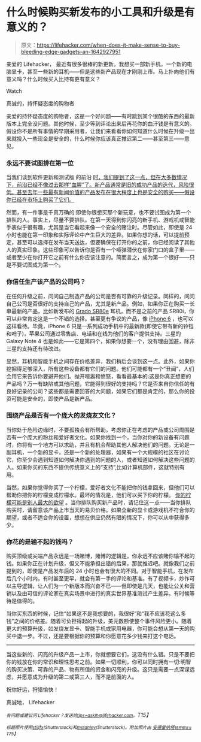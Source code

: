 # 什么时候购买新发布的小工具和升级是有意义的？

> 原文：<https://lifehacker.com/when-does-it-make-sense-to-buy-bleeding-edge-gadgets-an-1642927951>

亲爱的 Lifehacker，
最近有很多很棒的新更新。我想买一部新手机，一个新的电脑显卡，甚至一些新的耳机——但是这些新产品现在才刚刚上市。马上扑向他们有意义吗？什么时候买入比持有更有意义？

Watch

真诚的，持怀疑态度的购物者

亲爱的持怀疑态度的购物者，这是一个好问题——有时跳到某个很酷的东西的最新版本上完全没问题。其他时候，至少等到评论出来后再花你的血汗钱是有意义的。假设你不是所有事情的早期采用者，让我们来看看你如何知道什么时候在升级一出来就投入一些现金是安全的，什么时候你应该真正推迟第二——甚至第三——意见。

### 永远不要试图排在第一位

当我们谈到软件更新和测试版 的前沿 [时，我们提到了这一点，但在大多数情况下，前沿已经不像过去那样“血腥”了。新产品通常是旧的成功产品的迭代，风险很低。甚至去年一些最有新闻价值的产品发布在很大程度上也是安全的购买——假设你已经在市场上购买了它们。](https://lifehacker.com/the-bleeding-edge-aint-as-bloody-as-it-used-to-be-5938185)

然而，有一件事是千真万确的:即使你很想买那个新玩意，也不要试图成为第一个排队的人。事实上，尽量不要排队。在第一天得到你闪亮的新手机、游戏机或智能手表似乎很有趣，尤其是当它看起来像一个安全的赌注时。尽管如此，即使是 24 小时也能在第一印象和实际评论中产生巨大的差异。如果你想的话，可以提前预定，甚至可以选择在发布当天送达，但要确保在打开你的之前，你已经阅读了其他人的真实印象。这些印象可以告诉你是否有一个哑弹潜伏在你家门口的盒子里——或者至少在你打开它之前有什么你应该注意的。简而言之，成为第一个很好——只是不要试图成为第一个。

### 你信任生产该产品的公司吗？

在任何升级之前，问问自己制造产品的公司是否有可靠的升级记录。同样的，问问自己公司是否很好的支持自己的产品，尤其是新产品。例如，如果你正在购买一长串最新的产品，比如新发布的 [Grado SR80e](http://www.gradolabs.com/headphones/prestige-series/item/1-sr80e) 耳机，而不是之前的产品 SR80i，你可以非常肯定这是一个不错的选择。甚至更有争议的产品，像 [iPhone 6](https://www.apple.com/iphone-6/) ，也可以这样看待。毕竟，iPhone 6 只是一系列成功手机中的最新款(即使它带有新的铃铛和哨子)，苹果公司通过零售店、电话和在线为他们的客户提供支持。三星的 Galaxy Note 4 也是如此——它是第四个，如果你想要一个，没有理由回避，除非三星的支持还有待改进。

显然，耳机和智能手机之间存在价格差异，我们稍后会谈到这一点。此外，如果你挖掘得足够深入，所有这些设备都有它们的问题。他们可能都有一个“丑闻”，人们会用它来告诉你要避开他们。抛开喧嚣和愤怒，看看最基本的:这是你真正想要的产品吗？万一有缺陷或其他问题，它能得到很好的支持吗？它是否来自你信任的有良好记录的公司？这些都是需要回答的大问题，如果它们都是肯定的，那么你的投资可能是安全的，即使产品是新产品。

### 围绕产品是否有一个庞大的发烧友文化？

当你处于危险边缘时，不要孤独会有所帮助。考虑你正在考虑的产品或公司周围是否有一个庞大的粉丝和爱好者文化。如果你找到一个，当你对你的新设备有问题时，你将有一个地方可以求助，并且有机会帮助其他人解决他们的问题。无论是一副耳机，一个新的显卡，还是一个新的处理器，如果有一个大规模的社区在讨论它，你至少会遇到知道如何解决你遇到的问题的人，或者知道如何解决这些问题的人。如果你买的东西不提供传统意义上的“支持”,比如计算机部件，这就特别有用。

当然，如果你觉得你买了一个柠檬，爱好者文化不能把你的钱拿回来，但他们可以帮助你把你的柠檬变成柠檬水。最坏的情况是，他们可以买下你的柠檬。 [你的柠檬可能是别人最大的欲望](https://www.youtube.com/watch?v=g8ufRnf2Exc) 。当你排队购买新产品时，请记住这一点——当你排队购买时，请留意该产品上市当天的易贝价格。如果全新的显卡或游戏机不符合你的期望，或者不适合你的设置，想想在供应仍然有限的情况下，你可以从中获得多少。

### 你花的是输不起的钱吗？

购买顶级或尖端产品永远是一场赌博，赌博的逻辑是，你永远不应该赌你输不起的钱。如果你正在计划升级，但又不能承担出错的后果，那就推迟吧。就像我们之前提到的，即使是产品发布后的 24 小时也会有很大的不同。对于智能手机，在发布后几个小时内，有时甚至更早，就会有第一手的评论和基准。有了视频卡，炒作可以主导逻辑，让人们为一个新版本而兴奋不已——但即使是几天，也能让公关和营销以及由可信的评论家在真实场景中进行的真实世界基准测试产生差异。有时候等待是值得的。

当你买东西的时候，记住“如果这不是我想要的，我很好”和“我不应该花这么多钱”之间的价格差。随着可负担得起的升级，美元数额使整个事件风险更小。随着更大的预算升级，如发烧友显卡、智能手机或家用电器，你可能会想从第一天的购买中退一步。不过，还是要根据你的预算和你愿意花多少钱来打这个电话。

* * *

当这些新的、闪亮的升级产品一上市，你就想要它们，这没有什么错。只是不要把你的钱放在你的常识和理性思考之前。如果一切顺利，你可以同时拥有一切:明智的购买决策、可靠的产品、物有所值的资金和闪亮的升级。这只是需要一点深谋远虑，并愿意成为升级的第二或第三人，而不是前面的人。

祝你好运，狩猎愉快！

真诚地，
Lifehacker

*<small>有问题或建议问 Lifehacker？发送给</small>*[*<small>tips+asklh@lifehacker.com</small>*](mailto:tips+asklh@lifehacker.com)*<small>。</small>T15】*

*<small>标题照片使用</small>*[*<small>stillfx</small>*](http://www.shutterstock.com/pic.mhtml?id=58885667&src=id)*<small>(Shutterstock)和</small>*[*<small>mstanley</small>*](http://www.shutterstock.com/pic.mhtml?id=195677606&src=id)*<small>(Shutterstock)。附加照片由</small>* [*<small>安德雷纳塔</small>*](https://www.flickr.com/photos/acnatta/2657702685/)*<small>[*<small>钱芳柳</small>*](https://www.flickr.com/photos/liewcf/5229167497/)*<small></small>*<small>[<small>亚当</small>](https://www.flickr.com/photos/theadam/292880965/)</small></small>* <small>*T75】*</small>

<small></small>